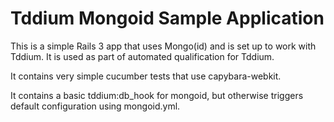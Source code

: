 Tddium Mongoid Sample Application
==================================

This is a simple Rails 3 app that uses Mongo(id) and is set up to work with
Tddium.  It is used as part of automated qualification for Tddium.

It contains very simple cucumber tests that use capybara-webkit.

It contains a basic tddium:db_hook for mongoid, but otherwise triggers default configuration using mongoid.yml.
